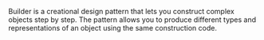 Builder is a creational design pattern that lets you construct complex objects step by step. The pattern allows you to produce different types and representations of an object using the same construction code.